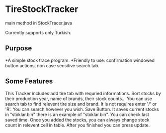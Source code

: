 # TireStockTracker

main method in StockTracer.java

Currently supports only Turkish.

Purpose
------------
*A simple stock trace program.
*Friendly to use: confirmation windowed button actions, non case sensitive search tab.


Some Features
------------
This Tracker includes add tire tab with requried informations.
Sort stocks by their production year, name of brands, their stock counts...
You can use search tab to find relevent tire size and brand. It is not requires enter '/' or 'R'. You can search however you wish.
Save Button. It saves current stocks in "stoklar.bin" there is an example of "stoklar.bin". You can check last saved time.
Once you added the stocks, you can always change stock count in relevent cell in table. After you finished you can press update.
